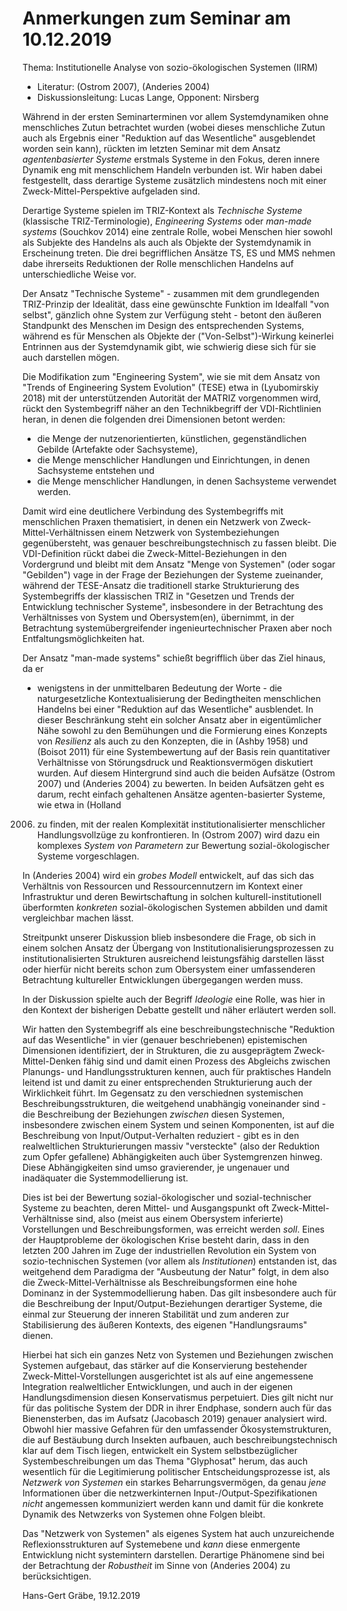 # Anmerkungen zum Seminar am 10.12.2019

Thema: Institutionelle Analyse von sozio-ökologischen Systemen (IIRM)
* Literatur: (Ostrom 2007), (Anderies 2004)
* Diskussionsleitung: Lucas Lange, Opponent: Nirsberg

Während in der ersten Seminarterminen vor allem Systemdynamiken ohne
menschliches Zutun betrachtet wurden (wobei dieses menschliche Zutun auch als
Ergebnis einer "Reduktion auf das Wesentliche" ausgeblendet worden sein kann),
rückten im letzten Seminar mit dem Ansatz _agentenbasierter Systeme_ erstmals
Systeme in den Fokus, deren innere Dynamik eng mit menschlichem Handeln
verbunden ist. Wir haben dabei festgestellt, dass derartige Systeme zusätzlich
mindestens noch mit einer Zweck-Mittel-Perspektive aufgeladen sind.

Derartige Systeme spielen im TRIZ-Kontext als _Technische Systeme_ (klassische
TRIZ-Terminologie), _Engineering Systems_ oder _man-made systems_ (Souchkov
2014) eine zentrale Rolle, wobei Menschen hier sowohl als Subjekte des
Handelns als auch als Objekte der Systemdynamik in Erscheinung treten. Die
drei begrifflichen Ansätze TS, ES und MMS nehmen dabe ihrerseits Reduktionen
der Rolle menschlichen Handelns auf unterschiedliche Weise vor.

Der Ansatz "Technische Systeme" - zusammen mit dem grundlegenden TRIZ-Prinzip
der Idealität, dass eine gewünschte Funktion im Idealfall "von selbst",
gänzlich ohne System zur Verfügung steht - betont den äußeren Standpunkt des
Menschen im Design des entsprechenden Systems, während es für Menschen als
Objekte der ("Von-Selbst")-Wirkung keinerlei Entrinnen aus der Systemdynamik
gibt, wie schwierig diese sich für sie auch darstellen mögen.

Die Modifikation zum "Engineering System", wie sie mit dem Ansatz von "Trends
of Engineering System Evolution" (TESE) etwa in (Lyubomirskiy 2018) mit der
unterstützenden Autorität der MATRIZ vorgenommen wird, rückt den Systembegriff
näher an den Technikbegriff der VDI-Richtlinien heran, in denen die folgenden
drei Dimensionen betont werden:
* die Menge der nutzenorientierten, künstlichen, gegenständlichen Gebilde
  (Artefakte oder Sachsysteme),
* die Menge menschlicher Handlungen und Einrichtungen, in denen Sachsysteme
  entstehen und
* die Menge menschlicher Handlungen, in denen Sachsysteme verwendet werden.

Damit wird eine deutlichere Verbindung des Systembegriffs mit menschlichen
Praxen thematisiert, in denen ein Netzwerk von Zweck-Mittel-Verhältnissen
einem Netzwerk von Systembeziehungen gegenübersteht, was genauer
beschreibungstechnisch zu fassen bleibt.  Die VDI-Definition rückt dabei die
Zweck-Mittel-Beziehungen in den Vordergrund und bleibt mit dem Ansatz "Menge
von Systemen" (oder sogar "Gebilden") vage in der Frage der Beziehungen der
Systeme zueinander, während der TESE-Ansatz die traditionell starke
Strukturierung des Systembegriffs der klassischen TRIZ in "Gesetzen und Trends
der Entwicklung technischer Systeme", insbesondere in der Betrachtung des
Verhältnisses von System und Obersystem(en), übernimmt, in der Betrachtung
systemübergreifender ingenieurtechnischer Praxen aber noch
Entfaltungsmöglichkeiten hat.

Der Ansatz "man-made systems" schießt begrifflich über das Ziel hinaus, da er
- wenigstens in der unmittelbaren Bedeutung der Worte - die naturgesetzliche
Kontextualisierung der Bedingtheiten menschlichen Handelns bei einer
"Reduktion auf das Wesentliche" ausblendet.  In dieser Beschränkung steht ein
solcher Ansatz aber in eigentümlicher Nähe sowohl zu den Bemühungen und die
Formierung eines Konzepts von _Resilienz_ als auch zu den Konzepten, die in
(Ashby 1958) und (Boisot 2011) für eine Systembewertung auf der Basis rein
quantitativer Verhältnisse von Störungsdruck und Reaktionsvermögen diskutiert
wurden.  Auf diesem Hintergrund sind auch die beiden Aufsätze (Ostrom 2007)
und (Anderies 2004) zu bewerten.  In beiden Aufsätzen geht es darum, recht
einfach gehaltenen Ansätze agenten-basierter Systeme, wie etwa in (Holland
2006) zu finden, mit der realen Komplexität institutionalisierter menschlicher
Handlungsvollzüge zu konfrontieren. In (Ostrom 2007) wird dazu ein komplexes
_System von Parametern_ zur Bewertung sozial-ökologischer Systeme vorgeschlagen.

In (Anderies 2004) wird ein _grobes Modell_ entwickelt, auf das sich das
Verhältnis von Ressourcen und Ressourcennutzern im Kontext einer Infrastruktur
und deren Bewirtschaftung in solchen kulturell-institutionell überformten
_konkreten_ sozial-ökologischen Systemen abbilden und damit vergleichbar
machen lässt.

Streitpunkt unserer Diskussion blieb insbesondere die Frage, ob sich in einem
solchen Ansatz der Übergang von Institutionalisierungsprozessen zu
institutionalisierten Strukturen ausreichend leistungsfähig darstellen lässt
oder hierfür nicht bereits schon zum Obersystem einer umfassenderen
Betrachtung kultureller Entwicklungen übergegangen werden muss. 

In der Diskussion spielte auch der Begriff _Ideologie_ eine Rolle, was hier in
den Kontext der bisherigen Debatte gestellt und näher erläutert werden soll.

Wir hatten den Systembegriff als eine beschreibungstechnische "Reduktion auf
das Wesentliche" in vier (genauer beschriebenen) epistemischen Dimensionen
identifiziert, der in Strukturen, die zu ausgeprägtem Zweck-Mittel-Denken
fähig sind und damit einen Prozess des Abgleichs zwischen Planungs- und
Handlungsstrukturen kennen, auch für praktisches Handeln leitend ist und damit
zu einer entsprechenden Strukturierung auch der Wirklichkeit führt.  Im
Gegensatz zu den verschiednen systemischen Beschreibungsstrukturen, die
weitgehend unabhängig voneinander sind - die Beschreibung der Beziehungen
_zwischen_ diesen Systemen, insbesondere zwischen einem System und seinen
Komponenten, ist auf die Beschreibung von Input/Output-Verhalten reduziert -
gibt es in den realweltlichen Strukturierungen massiv "versteckte" (also der
Reduktion zum Opfer gefallene) Abhängigkeiten auch über Systemgrenzen hinweg.
Diese Abhängigkeiten sind umso gravierender, je ungenauer und inadäquater die
Systemmodellierung ist.

Dies ist bei der Bewertung sozial-ökologischer und sozial-technischer Systeme
zu beachten, deren Mittel- und Ausgangspunkt oft Zweck-Mittel-Verhältnisse
sind, also (meist aus einem Obersystem inferierte) Vorstellungen und
Beschreibungsformen, was erreicht werden _soll_. Eines der Hauptprobleme der
ökologischen Krise besteht darin, dass in den letzten 200 Jahren im Zuge der
industriellen Revolution ein System von sozio-technischen Systemen (vor allem
als _Institutionen_) entstanden ist, das weitgehend dem Paradigma der
"Ausbeutung der Natur" folgt, in dem also die Zweck-Mittel-Verhältnisse als
Beschreibungsformen eine hohe Dominanz in der Systemmodellierung haben.  Das
gilt insbesondere auch für die Beschreibung der Input/Output-Beziehungen
derartiger Systeme, die einmal zur Steuerung der inneren Stabilität und zum
anderen zur Stabilisierung des äußeren Kontexts, des eigenen "Handlungsraums"
dienen. 

Hierbei hat sich ein ganzes Netz von Systemen und Beziehungen zwischen
Systemen aufgebaut, das stärker auf die Konservierung bestehender
Zweck-Mittel-Vorstellungen ausgerichtet ist als auf eine angemessene
Integration realweltlicher Entwicklungen, und auch in der eigenen
Handlungsdimension diesen Konservatismus perpetuiert.  Dies gilt nicht nur für
das politische System der DDR in ihrer Endphase, sondern auch für das
Bienensterben, das im Aufsatz (Jacobasch 2019) genauer analysiert wird.
Obwohl hier massive Gefahren für den umfassender Ökosystemstrukturen, die auf
Bestäubung durch Insekten aufbauen, auch beschreibungstechnisch klar auf dem
Tisch liegen, entwickelt ein System selbstbezüglicher Systembeschreibungen um
das Thema "Glyphosat" herum, das auch wesentlich für die Legitimierung
politischer Entscheidungsprozesse ist, als _Netzwerk von Systemen_ ein starkes
Beharrungsvermögen, da genau _jene_ Informationen über die netzwerkinternen
Input-/Output-Spezifikationen _nicht_ angemessen kommuniziert werden kann und
damit für die konkrete Dynamik des Netwzerks von Systemen ohne Folgen bleibt.

Das "Netzwerk von Systemen" als eigenes System hat auch unzureichende
Reflexionsstrukturen auf Systemebene und _kann_ diese enmergente Entwicklung
nicht systemintern darstellen. Derartige Phänomene sind bei der Betrachtung
der _Robustheit_ im Sinne von (Anderies 2004) zu berücksichtigen. 

Hans-Gert Gräbe, 19.12.2019

